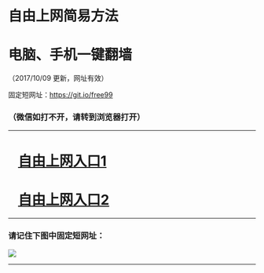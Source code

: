 ﻿# 自由上网简易方法

# 电脑、手机一键翻墙

（2017/10/09 更新，网址有效）

固定短网址：https://git.io/free99

### （微信如打不开，请转到浏览器打开）


***





# &nbsp;&nbsp; <a href="http://ft1513622302.fwq-tz-1001.info/fwqtz01.html?t=10090016354 " target="_blank">自由上网入口1</a>
# &nbsp;&nbsp; <a href="http://ft1569710054.fwq-tz-1002.info/fwqtz02.html?t=10090018692 " target="_blank">自由上网入口2</a>
***

### 请记住下图中固定短网址：

<img src="https://s3-us-west-2.amazonaws.com/fwq-1001/yjfq-20170905okok.png" /> 


***

